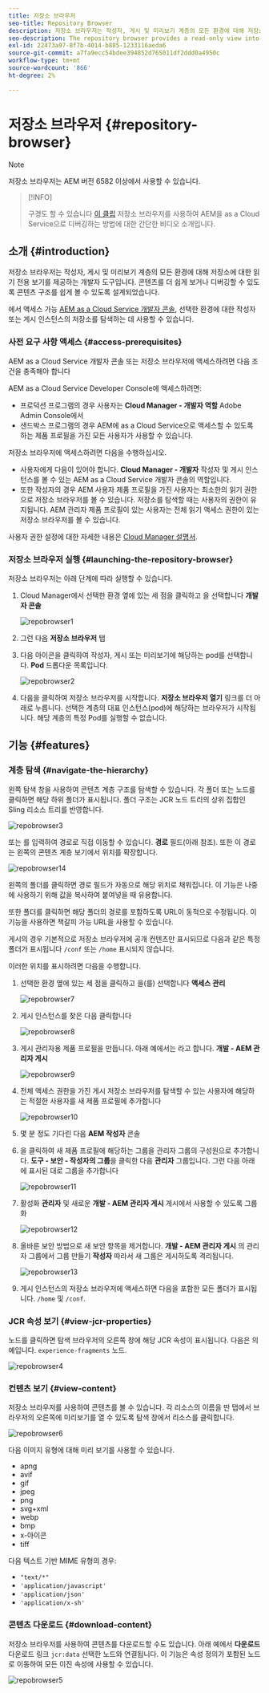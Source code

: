 ```yaml
---
title: 저장소 브라우저
seo-title: Repository Browser
description: 저장소 브라우저는 작성자, 게시 및 미리보기 계층의 모든 환경에 대해 저장소에 읽기 전용 보기를 제공합니다.
seo-description: The repository browser provides a read-only view into the repository for all environments on author, publish, and preview tiers.
exl-id: 22473a97-8f7b-4014-b885-1233116aeda6
source-git-commit: a7fa9ecc54bdee394852d765011df2ddd0a4950c
workflow-type: tm+mt
source-wordcount: '866'
ht-degree: 2%

---
```


# 저장소 브라우저 {#repository-browser}

>[!NOTE]
>
>저장소 브라우저는 AEM 버전 6582 이상에서 사용할 수 있습니다.

>[!INFO]
>
>구경도 할 수 있습니다 [이 클립](https://experienceleague.adobe.com/docs/experience-manager-learn/cloud-service/debugging/debugging-aem-as-a-cloud-service/repository-browser.html) 저장소 브라우저를 사용하여 AEM을 as a Cloud Service으로 디버깅하는 방법에 대한 간단한 비디오 소개입니다.

## 소개 {#introduction}

저장소 브라우저는 작성자, 게시 및 미리보기 계층의 모든 환경에 대해 저장소에 대한 읽기 전용 보기를 제공하는 개발자 도구입니다. 콘텐츠를 더 쉽게 보거나 디버깅할 수 있도록 콘텐츠 구조를 쉽게 볼 수 있도록 설계되었습니다.

에서 액세스 가능 [AEM as a Cloud Service 개발자 콘솔](/help/implementing/developing/introduction/development-guidelines.md#crxde-lite-and-developer-console), 선택한 환경에 대한 작성자 또는 게시 인스턴스의 저장소를 탐색하는 데 사용할 수 있습니다.

### 사전 요구 사항 액세스 {#access-prerequisites}

AEM as a Cloud Service 개발자 콘솔 또는 저장소 브라우저에 액세스하려면 다음 조건을 충족해야 합니다

AEM as a Cloud Service Developer Console에 액세스하려면:

* 프로덕션 프로그램의 경우 사용자는 **Cloud Manager - 개발자 역할** Adobe Admin Console에서
* 샌드박스 프로그램의 경우 AEM에 as a Cloud Service으로 액세스할 수 있도록 하는 제품 프로필을 가진 모든 사용자가 사용할 수 있습니다.

저장소 브라우저에 액세스하려면 다음을 수행하십시오.

* 사용자에게 다음이 있어야 합니다. **Cloud Manager - 개발자** 작성자 및 게시 인스턴스를 볼 수 있는 AEM as a Cloud Service 개발자 콘솔의 역할입니다.
* 또한 작성자의 경우 AEM 사용자 제품 프로필을 가진 사용자는 최소한의 읽기 권한으로 저장소 브라우저를 볼 수 있습니다. 저장소를 탐색할 때는 사용자의 권한이 유지됩니다. AEM 관리자 제품 프로필이 있는 사용자는 전체 읽기 액세스 권한이 있는 저장소 브라우저를 볼 수 있습니다.

사용자 권한 설정에 대한 자세한 내용은 [Cloud Manager 설명서](https://experienceleague.adobe.com/docs/experience-manager-cloud-manager/content/requirements/users-and-roles.html).

### 저장소 브라우저 실행 {#launching-the-repository-browser}

저장소 브라우저는 아래 단계에 따라 실행할 수 있습니다.

1. Cloud Manager에서 선택한 환경 옆에 있는 세 점을 클릭하고 을 선택합니다 **개발자 콘솔**

   ![repobrowser1](/help/implementing/developing/tools/assets/repobrowser1.png)

1. 그런 다음 **저장소 브라우저** 탭
1. 다음 아이콘을 클릭하여 작성자, 게시 또는 미리보기에 해당하는 pod를 선택합니다. **Pod** 드롭다운 목록입니다.

   ![repobrowser2](/help/implementing/developing/tools/assets/repobrowser2.png)

1. 다음을 클릭하여 저장소 브라우저를 시작합니다. **저장소 브라우저 열기** 링크를 더 아래로 누릅니다. 선택한 계층의 대표 인스턴스(pod)에 해당하는 브라우저가 시작됩니다. 해당 계층의 특정 Pod를 실행할 수 없습니다.

## 기능 {#features}

### 계층 탐색 {#navigate-the-hierarchy}

왼쪽 탐색 창을 사용하여 콘텐츠 계층 구조를 탐색할 수 있습니다. 각 폴더 또는 노드를 클릭하면 해당 하위 폴더가 표시됩니다. 폴더 구조는 JCR 노드 트리의 상위 집합인 Sling 리소스 트리를 반영합니다.

![repobrowser3](/help/implementing/developing/tools/assets/repobrowser3.png)

또는 를 입력하여 경로로 직접 이동할 수 있습니다. **경로** 필드(아래 참조). 또한 이 경로는 왼쪽의 콘텐츠 계층 보기에서 위치를 확장합니다.

![repobrowser14](/help/implementing/developing/tools/assets/repobrowser14.png)

왼쪽의 폴더를 클릭하면 경로 필드가 자동으로 해당 위치로 채워집니다. 이 기능은 나중에 사용하기 위해 값을 복사하여 붙여넣을 때 유용합니다.

또한 폴더를 클릭하면 해당 폴더의 경로를 포함하도록 URL이 동적으로 수정됩니다. 이 기능을 사용하면 책갈피 가능 URL을 사용할 수 있습니다.

게시의 경우 기본적으로 저장소 브라우저에 공개 컨텐츠만 표시되므로 다음과 같은 특정 폴더가 표시됩니다 `/conf` 또는 `/home` 표시되지 않습니다.

이러한 위치를 표시하려면 다음을 수행합니다.

1. 선택한 환경 옆에 있는 세 점을 클릭하고 을(를) 선택합니다 **액세스 관리**

   ![repobrowser7](/help/implementing/developing/tools/assets/repobrowser7.png)

1. 게시 인스턴스를 찾은 다음 클릭합니다

   ![repobrowser8](/help/implementing/developing/tools/assets/repobrowser8.png)

1. 게시 관리자용 제품 프로필을 만듭니다. 아래 예에서는 라고 합니다. **개발 - AEM 관리자 게시**

   ![repobrowser9](/help/implementing/developing/tools/assets/repobrowser9.png)

1. 전체 액세스 권한을 가진 게시 저장소 브라우저를 탐색할 수 있는 사용자에 해당하는 적절한 사용자를 새 제품 프로필에 추가합니다

   ![repobrowser10](/help/implementing/developing/tools/assets/repobrowser10.png)

1. 몇 분 정도 기다린 다음 **AEM 작성자** 콘솔
1. 을 클릭하여 새 제품 프로필에 해당하는 그룹을 관리자 그룹의 구성원으로 추가합니다. **도구 - 보안 - 작성자의 그룹**&#x200B;을 클릭한 다음 **관리자** 그룹입니다. 그런 다음 아래에 표시된 대로 그룹을 추가합니다

   ![repobrowser11](/help/implementing/developing/tools/assets/repobrowser11.png)

1. 활성화 **관리자** 및 새로운 **개발 - AEM 관리자 게시** 게시에서 사용할 수 있도록 그룹화

   ![repobrowser12](/help/implementing/developing/tools/assets/repobrowser12.png)

1. 올바른 보안 방법으로 새 보안 항목을 제거합니다. **개발 - AEM 관리자 게시** 의 관리자 그룹에서 그룹 만들기 **작성자** 따라서 새 그룹은 게시하도록 격리됩니다.

   ![repobrowser13](/help/implementing/developing/tools/assets/repobrowser13.png)

1. 게시 인스턴스의 저장소 브라우저에 액세스하면 다음을 포함한 모든 폴더가 표시됩니다. `/home` 및 `/conf`.

### JCR 속성 보기 {#view-jcr-properties}

노드를 클릭하면 탐색 브라우저의 오른쪽 창에 해당 JCR 속성이 표시됩니다. 다음은 의 예입니다. `experience-fragments` 노드.

![repobrowser4](/help/implementing/developing/tools/assets/repobrowser41.png)

### 컨텐츠 보기 {#view-content}

저장소 브라우저를 사용하여 콘텐츠를 볼 수 있습니다. 각 리소스의 이름을 딴 탭에서 브라우저의 오른쪽에 미리보기를 열 수 있도록 탐색 창에서 리소스를 클릭합니다.

![repobrowser6](/help/implementing/developing/tools/assets/repobrowser61.png)

다음 이미지 유형에 대해 미리 보기를 사용할 수 있습니다.

* apng
* avif
* gif
* jpeg
* png
* svg+xml
* webp
* bmp
* x-아이콘
* tiff

다음 텍스트 기반 MIME 유형의 경우:

* `"text/*"`
* `'application/javascript'`
* `'application/json'`
* `'application/x-sh'`

### 콘텐츠 다운로드 {#download-content}

저장소 브라우저를 사용하여 콘텐츠를 다운로드할 수도 있습니다. 아래 예에서 **다운로드** 다운로드 링크 `jcr:data` 선택한 노드와 연결됩니다. 이 기능은 속성 정의가 포함된 노드로 이동하여 모든 이진 속성에 사용할 수 있습니다.

![repobrowser5](/help/implementing/developing/tools/assets/repobrowser52.png)
